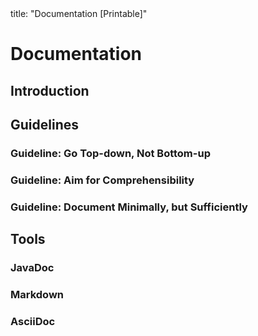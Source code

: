 <frontmatter>
title: "Documentation [Printable]"
</frontmatter>

<include src="navbar.md" boilerplate />

<link rel="stylesheet" href="{{baseUrl}}/css/textbook.css">

<div class="website-content">

<div id="main">

# Documentation

## Introduction

<include src="introduction/what/unit-inParent-asFlat-print.md" boilerplate />

## Guidelines

### Guideline: Go Top-down, Not Bottom-up

<include src="guidelines/goTopDown/what/unit-inParent-asFlat-print.md" boilerplate />
<include src="guidelines/goTopDown/why/unit-inParent-asFlat-print.md" boilerplate />
<include src="guidelines/goTopDown/how/unit-inParent-asFlat-print.md" boilerplate />

### Guideline: Aim for Comprehensibility

<include src="guidelines/aimForComprehensibility/what/unit-inParent-asFlat-print.md" boilerplate />
<include src="guidelines/aimForComprehensibility/how/unit-inParent-asFlat-print.md" boilerplate />

### Guideline: Document Minimally, but Sufficiently

<include src="guidelines/documentMinimally/what/unit-inParent-asFlat-print.md" boilerplate />
<include src="guidelines/documentMinimally/how/unit-inParent-asFlat-print.md" boilerplate />

## Tools

### JavaDoc

<include src="tools/javaDoc/what/unit-inParent-asFlat-print.md" boilerplate />
<!-- TODO: add how -->

### Markdown

<include src="tools/markdown/what/unit-inParent-asFlat-print.md" boilerplate />
<!-- TODO: add how -->

### AsciiDoc

<include src="tools/asciiDoc/what/unit-inParent-asFlat-print.md" boilerplate />

</div>

</div>
